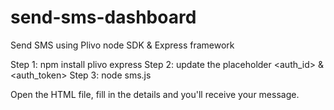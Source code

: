 # send-sms-dashboard

Send SMS using Plivo node SDK & Express framework

Step 1: npm install plivo express
Step 2: update the placeholder <auth_id> & <auth_token>
Step 3: node sms.js

Open the HTML file, fill in the details and you'll receive your message.
